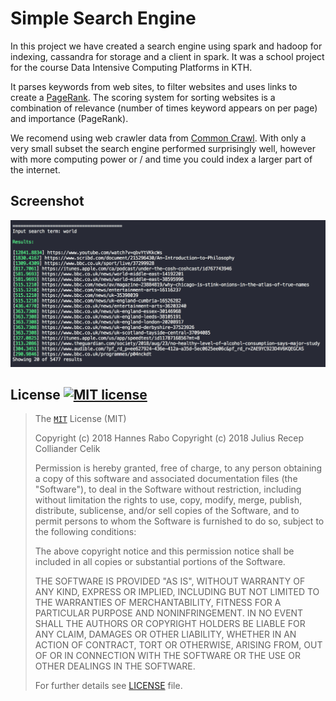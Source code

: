 # Simple Search Engine

In this project we have created a search engine using spark and hadoop for indexing, cassandra for storage and a client in spark. It was a school project for the course Data Intensive Computing Platforms in KTH.

It parses keywords from web sites, to filter websites and uses links to create a [PageRank](https://en.wikipedia.org/wiki/PageRank). The scoring system for sorting websites is a combination of relevance (number of times keyword appears on per page) and importance (PageRank).

We recomend using web crawler data from [Common Crawl](http://commoncrawl.org). With only a very small subset the search engine performed surprisingly well, however with more computing power or / and time you could index a larger part of the internet.

## Screenshot

![screenshot](ScreenShot.png)

## License [![MIT license][license-img]][license-url]

> The [`MIT`][license-url] License (MIT)
>
> Copyright (c) 2018 Hannes Rabo
> Copyright (c) 2018 Julius Recep Colliander Celik
>
> Permission is hereby granted, free of charge, to any person obtaining a copy
> of this software and associated documentation files (the "Software"), to deal
> in the Software without restriction, including without limitation the rights
> to use, copy, modify, merge, publish, distribute, sublicense, and/or sell
> copies of the Software, and to permit persons to whom the Software is
> furnished to do so, subject to the following conditions:
>
> The above copyright notice and this permission notice shall be included in all
> copies or substantial portions of the Software.
>
> THE SOFTWARE IS PROVIDED "AS IS", WITHOUT WARRANTY OF ANY KIND, EXPRESS OR
> IMPLIED, INCLUDING BUT NOT LIMITED TO THE WARRANTIES OF MERCHANTABILITY,
> FITNESS FOR A PARTICULAR PURPOSE AND NONINFRINGEMENT. IN NO EVENT SHALL THE
> AUTHORS OR COPYRIGHT HOLDERS BE LIABLE FOR ANY CLAIM, DAMAGES OR OTHER
> LIABILITY, WHETHER IN AN ACTION OF CONTRACT, TORT OR OTHERWISE, ARISING FROM,
> OUT OF OR IN CONNECTION WITH THE SOFTWARE OR THE USE OR OTHER DEALINGS IN THE
> SOFTWARE.
>
> For further details see [LICENSE](LICENSE) file.

[license-img]: https://img.shields.io/badge/license-MIT-blue.svg?style=flat-square
[license-url]: https://github.com/juliuscc/cputemp-macos/blob/master/LICENSE
